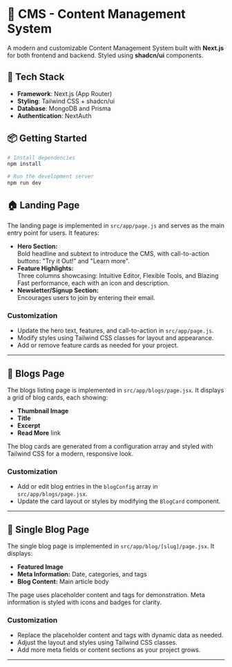 # 📝 CMS - Content Management System

A modern and customizable Content Management System built with **Next.js** for both frontend and backend. Styled using **shadcn/ui** components.

## 🧰 Tech Stack

- **Framework**: Next.js (App Router)  
- **Styling**: Tailwind CSS + shadcn/ui  
- **Database**: MongoDB and Prisma  
- **Authentication**: NextAuth  

## 📦 Getting Started

```bash
# Install dependencies
npm install

# Run the development server
npm run dev
```

## 🏠 Landing Page

The landing page is implemented in `src/app/page.js` and serves as the main entry point for users. It features:

- **Hero Section:**  
  Bold headline and subtext to introduce the CMS, with call-to-action buttons: "Try it Out!" and "Learn more".
- **Feature Highlights:**  
  Three columns showcasing: Intuitive Editor, Flexible Tools, and Blazing Fast performance, each with an icon and description.
- **Newsletter/Signup Section:**  
  Encourages users to join by entering their email.

### Customization

- Update the hero text, features, and call-to-action in `src/app/page.js`.
- Modify styles using Tailwind CSS classes for layout and appearance.
- Add or remove feature cards as needed for your project.

---

## 📰 Blogs Page

The blogs listing page is implemented in `src/app/blogs/page.jsx`. It displays a grid of blog cards, each showing:

- **Thumbnail Image**
- **Title**
- **Excerpt**
- **Read More** link

The blog cards are generated from a configuration array and styled with Tailwind CSS for a modern, responsive look.

### Customization

- Add or edit blog entries in the `blogConfig` array in `src/app/blogs/page.jsx`.
- Update the card layout or styles by modifying the `BlogCard` component.

---

## 📝 Single Blog Page

The single blog page is implemented in `src/app/blog/[slug]/page.jsx`. It displays:

- **Featured Image**
- **Meta Information:** Date, categories, and tags
- **Blog Content:** Main article body

The page uses placeholder content and tags for demonstration. Meta information is styled with icons and badges for clarity.

### Customization

- Replace the placeholder content and tags with dynamic data as needed.
- Adjust the layout and styles using Tailwind CSS classes.
- Add more meta fields or content sections as your project grows.

---
